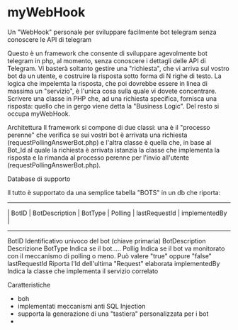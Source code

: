 # myWebHook
Un "WebHook" personale per sviluppare facilmente bot telegram senza conoscere le API di telegram

Questo è un framework che consente di sviluppare agevolmente bot telegram in php, al momento, senza conoscere i dettagli delle API di Telegram. Vi basterà soltanto gestire una "richiesta", che vi arriva sul vostro bot da un utente, e costruire la risposta sotto forma di N righe di testo. La logica che impelemta la risposta, che poi dovrebbe essere in linea di massima un "servizio", è l'unica cosa sulla quale vi dovete concentrare. Scrivere una classe in PHP che, ad una richiesta specifica, fornisca una risposta: quello che in gergo viene detta la "Business Logic". Del resto si occupa myWebHook.

Architettura
Il framework si compone di due classi: una è il "processo perenne" che verifica se sui vostri bot è arrivata una richiesta (requestPollingAnswerBot.php) e l'altra classe è quella che, in base al Bot_Id al quale la richiesta è arrivata istanzia la classe che implementa la risposta e la rimanda al processo perenne per l'invio all'utente (requestPollingAnswerBot.php).



Database di supporto

Il tutto è supportato da una semplice tabella "BOTS" in un db che riporta:

______________________________________________________________________________
| BotID | BotDescription | BotType | Polling | lastRequestId | implementedBy |
______________________________________________________________________________


BotID           Identificativo univoco del bot (chiave primaria)
BotDescription  Descrizione
BotType         Indica se il bot.....
Pollig          Indica se il bot va monitorato con il meccanismo di polling o meno. Può valere "true" oppure "false"
lastRequestId   Riporta l'Id dell'ultima "Request" elaborata
implementedBy   Indica la classe che implementa il servizio correlato


Caratteristiche
- boh
- implementati meccanismi anti SQL Injection 
- supporta la generazione di una "tastiera" personalizzata per i bot
- 
